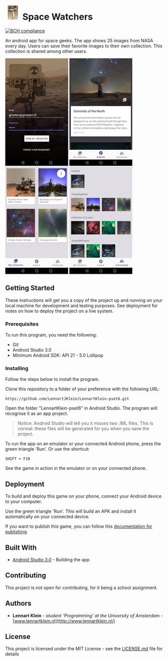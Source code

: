 # ![Space Watchers - icon](/docs/app-icon.png?raw=true "Space Watchers - icon") Space Watchers

[![BCH compliance](https://bettercodehub.com/edge/badge/LennartJKlein/LennartKlein-pset6?branch=master)](https://bettercodehub.com/)

An android app for space geeks. The app shows 25 images from NASA every day. Users can save their favorite images to their own collection. This collection is shared among other users.

![Space Watchers - signin](/docs/screenshot-signin.png?raw=true "Space Watchers - signin") 
![Space Watchers - explore](/docs/screenshot-explore.png?raw=true "Space Watchers - explore") 
![Space Watchers - collection](/docs/screenshot-collection.png?raw=true "Space Watchers - collection") 
![Space Watchers - community](/docs/screenshot-community.png?raw=true "Space Watchers - community")

## Getting Started

These instructions will get you a copy of the project up and running on your local machine for development and testing purposes. See deployment for notes on how to deploy the project on a live system.

### Prerequisites

To run this program, you need the following:
* Git
* Android Studio 3.0
* Minimum Android SDK: API 21 - 5.0 Lollipop

### Installing

Follow the steps below to install the program.

Clone this repository to a folder of your preference with the following URL:

```
https://github.com/LennartJKlein/LennartKlein-pset6.git
```

Open the folder "LennartKlein-pset6" in Android Studio. The program will recognise it as an app project.

> Notice: Android Studio will tell you it misses two .IML files. This is normal: these files will be generated for you when you save the project.

To run the app on an emulator or your connected Android phone, press the green triangle 'Run'. Or use the shortcut:

```
SHIFT + F10
```

See the game in action in the emulator or on your connected phone.

## Deployment

To build and deploy this game on your phone, connect your Android device to your computer.

Use the green triangle 'Run'. This will build an APK and install it automatically on your connected device.

If you want to publish this game, you can follow this [documentation for publishing](https://developer.android.com/studio/publish/index.html).

## Built With

* [Android Studio 3.0](https://developer.android.com/studio/index.html) - Building the app

## Contributing

This project is not open for contributing, for it being a school assignment.

## Authors

* **Lennart Klein** - *student 'Programming' at the University of Amsterdam* - [www.lennartklein.nl](http://www.lennartklein.nl/)

## License

This project is licensed under the MIT License - see the [LICENSE.md](LICENSE.md) file for details